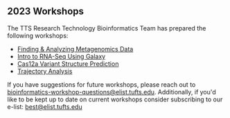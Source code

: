 ## 2023 Workshops

The TTS Research Technology Bioinformatics Team has prepared the following workshops:

- [Finding & Analyzing Metagenomics Data](./metagenomeData/00_introduction.md)
- [Intro to RNA-Seq Using Galaxy](./galaxyRNASeq/00_Galaxy_introduction.md)
- [Cas12a Variant Structure Prediction](./cas12aAlphaFold2/00_introduction.md)
- [Trajectory Analysis](./trajectoryAnalysis/00_background.md)


If you have suggestions for future workshops, please reach out to [bioinformatics-workshop-questions@elist.tufts.edu](bioinformatics-workshop-questions@elist.tufts.edu). Additionally, if you'd like to be kept up to date on current workshops consider subscribing to our e-list: [best@elist.tufts.edu](https://elist.tufts.edu/sympa/subscribe/best?previous_action=info)
